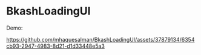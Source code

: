 # BkashLoadingUI
Demo:

https://github.com/mhaquesalman/BkashLoadingUI/assets/37879134/6354cb93-2947-4983-8d21-d1d33448e5a3

